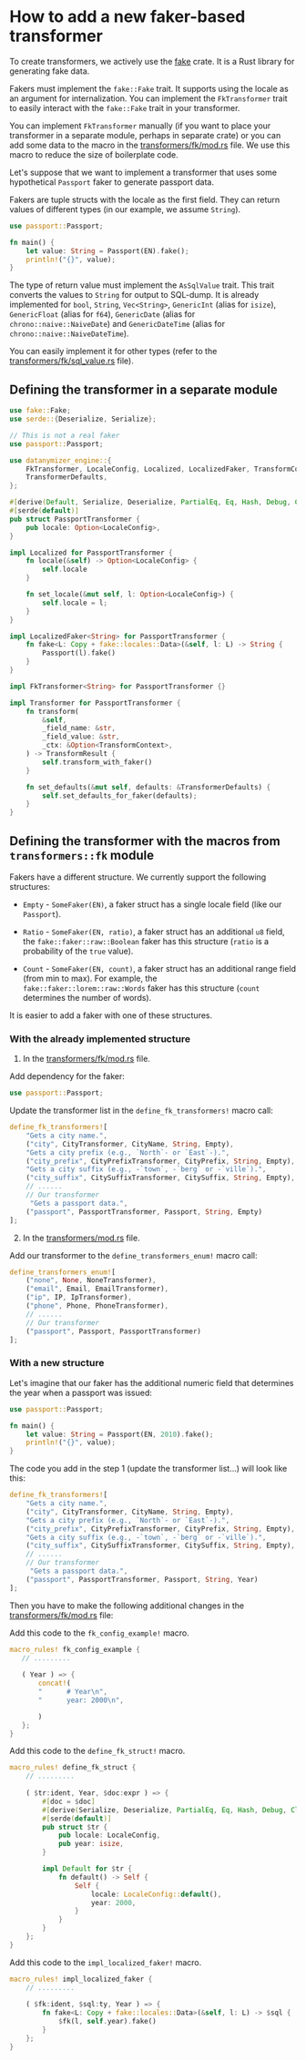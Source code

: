 # How to add a new faker-based transformer

To create transformers, we actively use the [fake](https://github.com/cksac/fake-rs) crate.
It is a Rust library for generating fake data.

Fakers must implement the `fake::Fake` trait. It supports using the locale as an argument for internalization. 
You can implement the `FkTransformer` trait to easily interact with the `fake::Fake` trait in your transformer.

You can implement `FkTransformer` manually (if you want to place your transformer in a separate module, perhaps in 
separate crate) or you can add some data to the macro in the
[transformers/fk/mod.rs](/datanymizer_engine/src/transformers/fk/mod.rs) file. We use this macro to reduce the size of
boilerplate code.

Let's suppose that we want to implement a transformer that uses some hypothetical `Passport` faker to generate
passport data.

Fakers are tuple structs with the locale as the first field. 
They can return values of different types (in our example, we assume `String`).

```rust
use passport::Passport;

fn main() {
    let value: String = Passport(EN).fake();
    println!("{}", value);
}
```

The type of return value must implement the `AsSqlValue` trait. This trait converts the values to `String` for output to
SQL-dump. It is already implemented for `bool`, `String`, `Vec<String>`, `GenericInt` (alias for `isize`),
`GenericFloat` (alias for `f64`), `GenericDate` (alias for `chrono::naive::NaiveDate`) and `GenericDateTime` (alias for
`chrono::naive::NaiveDateTime`).

You can easily implement it for other types (refer to the
[transformers/fk/sql_value.rs](/datanymizer_engine/src/transformers/fk/sql_value.rs) file).

## Defining the transformer in a separate module

```rust
use fake::Fake;
use serde::{Deserialize, Serialize};

// This is not a real faker
use passport::Passport;

use datanymizer_engine::{
    FkTransformer, LocaleConfig, Localized, LocalizedFaker, TransformContext, TransformResult, Transformer,
    TransformerDefaults,
};

#[derive(Default, Serialize, Deserialize, PartialEq, Eq, Hash, Debug, Clone)]
#[serde(default)]
pub struct PassportTransformer {
    pub locale: Option<LocaleConfig>,
}

impl Localized for PassportTransformer {
    fn locale(&self) -> Option<LocaleConfig> {
        self.locale
    }

    fn set_locale(&mut self, l: Option<LocaleConfig>) {
        self.locale = l;
    }
}

impl LocalizedFaker<String> for PassportTransformer {
    fn fake<L: Copy + fake::locales::Data>(&self, l: L) -> String {
        Passport(l).fake()
    }
}

impl FkTransformer<String> for PassportTransformer {}

impl Transformer for PassportTransformer {
    fn transform(
        &self,
        _field_name: &str,
        _field_value: &str,
        _ctx: &Option<TransformContext>,
    ) -> TransformResult {
        self.transform_with_faker()
    }

    fn set_defaults(&mut self, defaults: &TransformerDefaults) {
        self.set_defaults_for_faker(defaults);
    }
}
```

## Defining the transformer with the macros from `transformers::fk` module

Fakers have a different structure. We currently support the following structures:

* `Empty` - `SomeFaker(EN)`, a faker struct has a single locale field (like our `Passport`).
  
* `Ratio` - `SomeFaker(EN, ratio)`, a faker struct has an additional `u8` field, the `fake::faker::raw::Boolean` faker
  has this structure (`ratio` is a probability of the `true` value).
  
* `Count` - `SomeFaker(EN, count)`, a faker struct has an additional range field (from min to max). For example, the  
  `fake::faker::lorem::raw::Words` faker has this structure (`count` determines the number of words).

It is easier to add a faker with one of these structures.

### With the already implemented structure

1. In the [transformers/fk/mod.rs](/datanymizer_engine/src/transformers/fk/mod.rs) file.
   
Add dependency for the faker:

```rust
use passport::Passport;
```
    
Update the transformer list in the `define_fk_transformers!` macro call:

```rust
define_fk_transformers![
    "Gets a city name.",
    ("city", CityTransformer, CityName, String, Empty),
    "Gets a city prefix (e.g., `North`- or `East`-).",
    ("city_prefix", CityPrefixTransformer, CityPrefix, String, Empty),
    "Gets a city suffix (e.g., -`town`, -`berg` or -`ville`).",
    ("city_suffix", CitySuffixTransformer, CitySuffix, String, Empty),
    // ......
    // Our transformer
     "Gets a passport data.",
    ("passport", PassportTransformer, Passport, String, Empty)
];
```

2. In the [transformers/mod.rs](/datanymizer_engine/src/transformers/mod.rs) file.

Add our transformer to the `define_transformers_enum!` macro call:

```rust
define_transformers_enum![
    ("none", None, NoneTransformer),
    ("email", Email, EmailTransformer),
    ("ip", IP, IpTransformer),
    ("phone", Phone, PhoneTransformer),
    // ......
    // Our transformer
    ("passport", Passport, PassportTransformer)
];
```

### With a new structure

Let's imagine that our faker has the additional numeric field that determines the year when a passport was issued:

```rust
use passport::Passport;

fn main() {
    let value: String = Passport(EN, 2010).fake();
    println!("{}", value);
}
```

The code you add in the step 1 (update the transformer list...) will look like this:

```rust
define_fk_transformers![
    "Gets a city name.",
    ("city", CityTransformer, CityName, String, Empty),
    "Gets a city prefix (e.g., `North`- or `East`-).",
    ("city_prefix", CityPrefixTransformer, CityPrefix, String, Empty),
    "Gets a city suffix (e.g., -`town`, -`berg` or -`ville`).",
    ("city_suffix", CitySuffixTransformer, CitySuffix, String, Empty),
    // ......
    // Our transformer
     "Gets a passport data.",
    ("passport", PassportTransformer, Passport, String, Year)
];
```

Then you have to make the following additional changes in the
[transformers/fk/mod.rs](/datanymizer_engine/src/transformers/fk/mod.rs) file:

Add this code to the `fk_config_example!` macro.

```rust
macro_rules! fk_config_example {
   // .........
   
   ( Year ) => {
       concat!(
       "      # Year\n",
       "      year: 2000\n",

       )
   };
}
```

Add this code to the `define_fk_struct!` macro.

```rust
macro_rules! define_fk_struct {
    // .........
    
    ( $tr:ident, Year, $doc:expr ) => {
        #[doc = $doc]
        #[derive(Serialize, Deserialize, PartialEq, Eq, Hash, Debug, Clone)]
        #[serde(default)]
        pub struct $tr {
            pub locale: LocaleConfig,
            pub year: isize,            
        }

        impl Default for $tr {
            fn default() -> Self {
                Self {
                    locale: LocaleConfig::default(),
                    year: 2000,
                }
            }
        }
    };
}
```

Add this code to the `impl_localized_faker!` macro.

```rust
macro_rules! impl_localized_faker {
    // .........
    
    ( $fk:ident, $sql:ty, Year ) => {
        fn fake<L: Copy + fake::locales::Data>(&self, l: L) -> $sql {
            $fk(l, self.year).fake()
        }
    };
}
```
